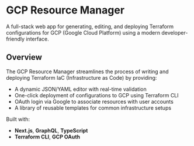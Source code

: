 # GCP Resource Manager

A full-stack web app for generating, editing, and deploying Terraform configurations for GCP (Google Cloud Platform) using a modern developer-friendly interface.

## Overview

The GCP Resource Manager streamlines the process of writing and deploying Terraform IaC (Infrastructure as Code) by providing:

- A dynamic JSON/YAML editor with real-time validation
- One-click deployment of configurations to GCP using Terraform CLI
- OAuth login via Google to associate resources with user accounts
- A library of reusable templates for common infrastructure setups

Built with:
- **Next.js**, **GraphQL**, **TypeScript**
- **Terraform CLI**, **GCP OAuth**
